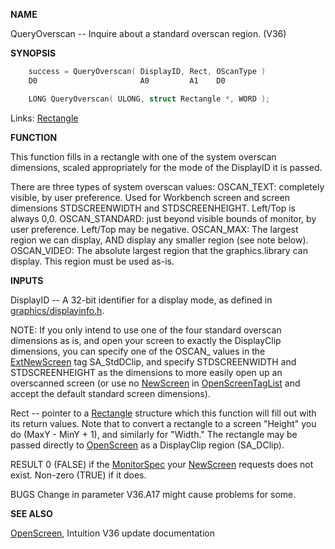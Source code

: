 
**NAME**

QueryOverscan -- Inquire about a standard overscan region. (V36)

**SYNOPSIS**

```c
    success = QueryOverscan( DisplayID, Rect, OScanType )
    D0                       A0         A1    D0

    LONG QueryOverscan( ULONG, struct Rectangle *, WORD );

```
Links: [Rectangle](_00A6) 

**FUNCTION**

This function fills in a rectangle with one of the system
overscan dimensions, scaled appropriately for the mode of
the DisplayID it is passed.

There are three types of system overscan values:
OSCAN_TEXT: completely visible, by user preference.  Used
for Workbench screen and screen dimensions STDSCREENWIDTH
and STDSCREENHEIGHT.  Left/Top is always 0,0.
OSCAN_STANDARD: just beyond visible bounds of monitor, by
user preference.  Left/Top may be negative.
OSCAN_MAX: The largest region we can display, AND display
any smaller region (see note below).
OSCAN_VIDEO: The absolute largest region that the graphics.library
can display.  This region must be used as-is.


**INPUTS**

DisplayID -- A 32-bit identifier for a display mode, as
defined in [graphics/displayinfo.h](_00BD).

NOTE: If you only intend to use one of the four standard
overscan dimensions as is, and open your screen to exactly
the DisplayClip dimensions, you can specify one of
the OSCAN_ values in the [ExtNewScreen](_00DD) tag SA_StdDClip,
and specify STDSCREENWIDTH and STDSCREENHEIGHT as the
dimensions to more easily open up an overscanned screen
(or use no [NewScreen](_00DD) in [OpenScreenTagList](OpenScreenTagList) and accept
the default standard screen dimensions).

Rect -- pointer to a [Rectangle](_00A6) structure which this function
will fill out with its return values.  Note that to convert
a rectangle to a screen &#034;Height&#034; you do (MaxY - MinY + 1), and
similarly for &#034;Width.&#034;  The rectangle may be passed directly
to [OpenScreen](OpenScreen) as a DisplayClip region (SA_DClip).

RESULT
0 (FALSE) if the [MonitorSpec](_00A7) your [NewScreen](_00DD) requests
does not exist.  Non-zero (TRUE) if it does.

BUGS
Change in parameter V36.A17 might cause problems for some.

**SEE ALSO**

[OpenScreen](OpenScreen), Intuition V36 update documentation
